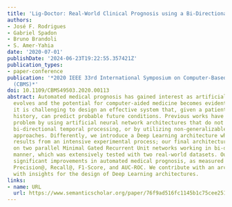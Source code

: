 ```yaml
---
title: 'Lig-Doctor: Real-World Clinical Prognosis using a Bi-Directional Neural Network'
authors:
- José F. Rodrigues
- Gabriel Spadon
- Bruno Brandoli
- S. Amer-Yahia
date: '2020-07-01'
publishDate: '2024-06-23T19:22:55.357421Z'
publication_types:
- paper-conference
publication: '*2020 IEEE 33rd International Symposium on Computer-Based Medical Systems
  (CBMS)*'
doi: 10.1109/CBMS49503.2020.00113
abstract: Automated medical prognosis has gained interest as artificial intelligence
  evolves and the potential for computer-aided medicine becomes evident. Nevertheless,
  it is challenging to design an effective system that, given a patient's medical
  history, can predict probable future conditions. Previous works have tackled the
  problem by using artificial neural network architectures that do not benefit from
  bi-directional temporal processing, or by utilizing non-generalizable inference
  approaches. Differently, we introduce a Deep Learning architecture whose design
  results from an intensive experimental process; our final architecture is based
  on two parallel Minimal Gated Recurrent Unit networks working in bi-directional
  manner, which was extensively tested with two real-world datasets. Our results demonstrate
  significant improvements in automated medical prognosis, as measured with metrics
  Precision@, Recall@, F1-Score, and AUC-ROC. We contribute with an architecture and
  with insights for the design of Deep Learning architectures.
links:
- name: URL
  url: https://www.semanticscholar.org/paper/76f9ad516fc1145b1c75cee251ee39df168c3d46
---
```

